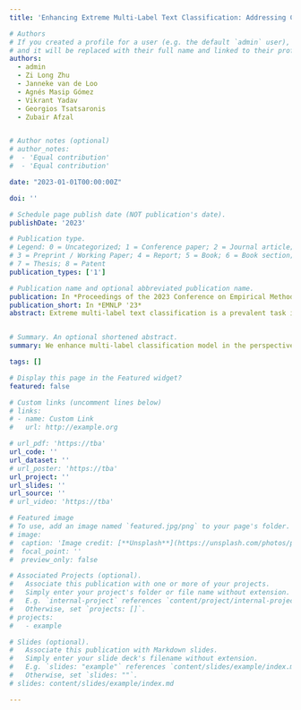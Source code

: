 ```yaml
---
title: 'Enhancing Extreme Multi-Label Text Classification: Addressing Challenges in Model, Data, and Evaluation'

# Authors
# If you created a profile for a user (e.g. the default `admin` user), write the username (folder name) here
# and it will be replaced with their full name and linked to their profile.
authors:
  - admin
  - Zi Long Zhu
  - Janneke van de Loo
  - Agnés Masip Gómez
  - Vikrant Yadav
  - Georgios Tsatsaronis 
  - Zubair Afzal


# Author notes (optional)
# author_notes:
#  - 'Equal contribution'
#  - 'Equal contribution'

date: "2023-01-01T00:00:00Z"

doi: ''

# Schedule page publish date (NOT publication's date).
publishDate: '2023'

# Publication type.
# Legend: 0 = Uncategorized; 1 = Conference paper; 2 = Journal article;
# 3 = Preprint / Working Paper; 4 = Report; 5 = Book; 6 = Book section;
# 7 = Thesis; 8 = Patent
publication_types: ['1']

# Publication name and optional abbreviated publication name.
publication: In *Proceedings of the 2023 Conference on Empirical Methods in Natural Language Processing Industry Track*
publication_short: In *EMNLP '23*
abstract: Extreme multi-label text classification is a prevalent task in industry, but it frequently encounters challenges in terms of machine learning perspectives, including model limitations, data scarcity, and time-consuming evaluation. This paper aims to mitigate these issues by introducing novel approaches. Firstly, we propose a label ranking model as an alternative to the conventional SciBERT-based classification model, enabling efficient handling of large-scale labels and accommodating new labels. Secondly, we present an active learning-based pipeline that addresses the data scarcity of new labels during the update of a classification system. Finally, we introduce ChatGPT to assist with model evaluation. Our experiments demonstrate the effectiveness of these techniques in enhancing the extreme multi-label text classification task.


# Summary. An optional shortened abstract.
summary: We enhance multi-label classification model in the perspective of model, data, and evalution, using a BiEncoder-CrossEncoder based label ranking model,  active learning and ChatGPT.

tags: []

# Display this page in the Featured widget?
featured: false

# Custom links (uncomment lines below)
# links:
# - name: Custom Link
#   url: http://example.org

# url_pdf: 'https://tba'
url_code: ''
url_dataset: ''
# url_poster: 'https://tba'
url_project: ''
url_slides: ''
url_source: ''
# url_video: 'https://tba'

# Featured image
# To use, add an image named `featured.jpg/png` to your page's folder.
# image:
#  caption: 'Image credit: [**Unsplash**](https://unsplash.com/photos/pLCdAaMFLTE)'
#  focal_point: ''
#  preview_only: false

# Associated Projects (optional).
#   Associate this publication with one or more of your projects.
#   Simply enter your project's folder or file name without extension.
#   E.g. `internal-project` references `content/project/internal-project/index.md`.
#   Otherwise, set `projects: []`.
# projects:
#   - example

# Slides (optional).
#   Associate this publication with Markdown slides.
#   Simply enter your slide deck's filename without extension.
#   E.g. `slides: "example"` references `content/slides/example/index.md`.
#   Otherwise, set `slides: ""`.
# slides: content/slides/example/index.md

---
```

<!-- 
{{% callout note %}}
Click the _Cite_ button above to demo the feature to enable visitors to import publication metadata into their reference management software.
{{% /callout %}}

{{% callout note %}}
Create your slides in Markdown - click the _Slides_ button to check out the example.
{{% /callout %}}

Supplementary notes can be added here, including [code, math, and images](https://wowchemy.com/docs/writing-markdown-latex/). -->
